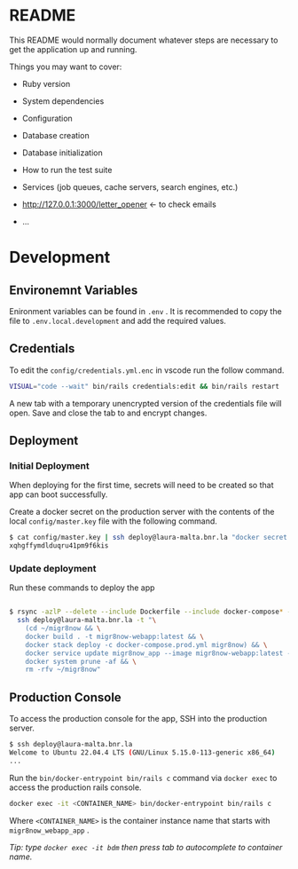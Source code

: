 # README

This README would normally document whatever steps are necessary to get the
application up and running.

Things you may want to cover:

* Ruby version

* System dependencies

* Configuration

* Database creation

* Database initialization

* How to run the test suite

* Services (job queues, cache servers, search engines, etc.)

* <http://127.0.0.1:3000/letter_opener> <- to check emails

* ...
# Development

## Environemnt Variables

Enironment variables can be found in `.env` . It is recommended to copy the file to `.env.local.development` and add the required values.

## Credentials

To edit the `config/credentials.yml.enc` in vscode run the follow command.

```bash
VISUAL="code --wait" bin/rails credentials:edit && bin/rails restart
```

A new tab with a temporary unencrypted version of the credentials file will open. Save and close the tab to and encrypt changes.

## Deployment

### Initial Deployment

When deploying for the first time, secrets will need to be created so that app can boot successfully.

Create a docker secret on the production server with the contents of the local `config/master.key` file with the following command.

```bash
$ cat config/master.key | ssh deploy@laura-malta.bnr.la "docker secret create migr8now_webapp_rails_master_key -"
xqhgffymdlduqru41pm9f6kis
```

### Update deployment

Run these commands to deploy the app

```bash

$ rsync -azlP --delete --include Dockerfile --include docker-compose* --exclude-from=.dockerignore  . deploy@laura-malta.bnr.la:~/migr8now && \
  ssh deploy@laura-malta.bnr.la -t "\
    (cd ~/migr8now && \
    docker build . -t migr8now-webapp:latest && \
    docker stack deploy -c docker-compose.prod.yml migr8now) && \
    docker service update migr8now_app --image migr8now-webapp:latest --force && \
    docker system prune -af && \
    rm -rfv ~/migr8now"
```

## Production Console

To access the production console for the app, SSH into the production server.

```bash
$ ssh deploy@laura-malta.bnr.la
Welcome to Ubuntu 22.04.4 LTS (GNU/Linux 5.15.0-113-generic x86_64)
...
```

Run the `bin/docker-entrypoint bin/rails c` command via `docker exec` to access the production rails console.

```bash
docker exec -it <CONTAINER_NAME> bin/docker-entrypoint bin/rails c
```

Where `<CONTAINER_NAME>` is the container instance name that starts with `migr8now_webapp_app` .

*Tip: type `docker exec -it bdm` then press tab to autocomplete to container name.*
